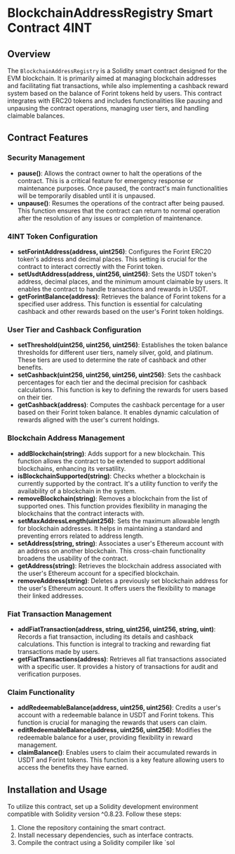 # BlockchainAddressRegistry Smart Contract 4INT

## Overview

The `BlockchainAddressRegistry` is a Solidity smart contract designed for the EVM blockchain. It is primarily aimed at managing blockchain addresses and facilitating fiat transactions, while also implementing a cashback reward system based on the balance of Forint tokens held by users. This contract integrates with ERC20 tokens and includes functionalities like pausing and unpausing the contract operations, managing user tiers, and handling claimable balances.

## Contract Features

### Security Management
- **pause()**: Allows the contract owner to halt the operations of the contract. This is a critical feature for emergency response or maintenance purposes. Once paused, the contract's main functionalities will be temporarily disabled until it is unpaused.
- **unpause()**: Resumes the operations of the contract after being paused. This function ensures that the contract can return to normal operation after the resolution of any issues or completion of maintenance.

### 4INT Token Configuration
- **setForintAddress(address, uint256)**: Configures the Forint ERC20 token's address and decimal places. This setting is crucial for the contract to interact correctly with the Forint token.
- **setUsdtAddress(address, uint256, uint256)**: Sets the USDT token's address, decimal places, and the minimum amount claimable by users. It enables the contract to handle transactions and rewards in USDT.
- **getForintBalance(address)**: Retrieves the balance of Forint tokens for a specified user address. This function is essential for calculating cashback and other rewards based on the user's Forint token holdings.

### User Tier and Cashback Configuration
- **setThreshold(uint256, uint256, uint256)**: Establishes the token balance thresholds for different user tiers, namely silver, gold, and platinum. These tiers are used to determine the rate of cashback and other benefits.
- **setCashback(uint256, uint256, uint256, uint256)**: Sets the cashback percentages for each tier and the decimal precision for cashback calculations. This function is key to defining the rewards for users based on their tier.
- **getCashback(address)**: Computes the cashback percentage for a user based on their Forint token balance. It enables dynamic calculation of rewards aligned with the user's current holdings.

### Blockchain Address Management
- **addBlockchain(string)**: Adds support for a new blockchain. This function allows the contract to be extended to support additional blockchains, enhancing its versatility.
- **isBlockchainSupported(string)**: Checks whether a blockchain is currently supported by the contract. It's a utility function to verify the availability of a blockchain in the system.
- **removeBlockchain(string)**: Removes a blockchain from the list of supported ones. This function provides flexibility in managing the blockchains that the contract interacts with.
- **setMaxAddressLength(uint256)**: Sets the maximum allowable length for blockchain addresses. It helps in maintaining a standard and preventing errors related to address length.
- **setAddress(string, string)**: Associates a user's Ethereum account with an address on another blockchain. This cross-chain functionality broadens the usability of the contract.
- **getAddress(string)**: Retrieves the blockchain address associated with the user's Ethereum account for a specified blockchain.
- **removeAddress(string)**: Deletes a previously set blockchain address for the user's Ethereum account. It offers users the flexibility to manage their linked addresses.

### Fiat Transaction Management
- **addFiatTransaction(address, string, uint256, uint256, string, uint)**: Records a fiat transaction, including its details and cashback calculations. This function is integral to tracking and rewarding fiat transactions made by users.
- **getFiatTransactions(address)**: Retrieves all fiat transactions associated with a specific user. It provides a history of transactions for audit and verification purposes.

### Claim Functionality
- **addRedeemableBalance(address, uint256, uint256)**: Credits a user's account with a redeemable balance in USDT and Forint tokens. This function is crucial for managing the rewards that users can claim.
- **editRedeemableBalance(address, uint256, uint256)**: Modifies the redeemable balance for a user, providing flexibility in reward management.
- **claimBalance()**: Enables users to claim their accumulated rewards in USDT and Forint tokens. This function is a key feature allowing users to access the benefits they have earned.

## Installation and Usage

To utilize this contract, set up a Solidity development environment compatible with Solidity version ^0.8.23. Follow these steps:

1. Clone the repository containing the smart contract.
2. Install necessary dependencies, such as interface contracts.
3. Compile the contract using a Solidity compiler like `sol
